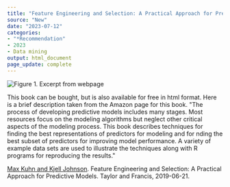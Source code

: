 ```yaml
---
title: "Feature Engineering and Selection: A Practical Approach for Predictive Models"
source: "New"
date: "2023-07-12"
categories:
- "*Recommendation"
- 2023
- Data mining
output: html_document
page_update: complete
---
```


![Figure 1. Excerpt from webpage](http://www.pmean.com/new-images/23/feature-engineering-and-selection-01.png)

<div class="notes">

This book can be bought, but is also available for free in html format. Here is a brief description taken from the Amazon page for this book. "The process of developing predictive models includes many stages. Most resources focus on the modeling algorithms but neglect other critical aspects of the modeling process. This book describes techniques for finding the best representations of predictors for modeling and for nding the best subset of predictors for improving model performance. A variety of example data sets are used to illustrate the techniques along with R programs for reproducing the results."

[Max Kuhn and Kjell Johnson][kuh1].  Feature Engineering and Selection: A Practical Approach for Predictive Models. Taylor and Francis, 2019-06-21.

[kuh1]: https://bookdown.org/max/FES/

</div>
